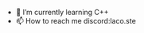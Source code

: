 - 🌱 I’m currently learning C++
- 📫 How to reach me discord:laco.ste

<!---
laco-ste/laco-ste is a ✨ special ✨ repository because its `README.md` (this file) appears on your GitHub profile.
You can click the Preview link to take a look at your changes.
--->
